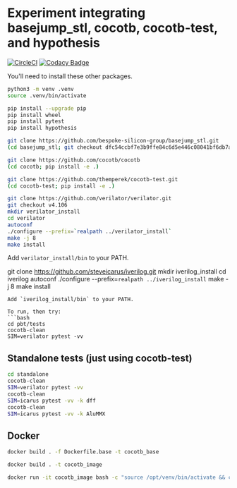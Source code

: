 # Experiment integrating basejump_stl, cocotb, cocotb-test, and hypothesis

[![CircleCI](https://circleci.com/gh/stevenmburns/cocotb-basejump_stl.svg?style=svg)](https://circleci.com/gh/stevenmburns/cocotb-basejump_stl)
[![Codacy Badge](https://api.codacy.com/project/badge/Grade/a05d3b1dcd264ff4adb4da7b3bdabb64)](https://www.codacy.com/manual/stevenmburns/cocotb-basejump_stl?utm_source=github.com&amp;utm_medium=referral&amp;utm_content=stevenmburns/cocotb-basejump_stl&amp;utm_campaign=Badge_Grade)

You'll need to install these other packages.
```bash
python3 -m venv .venv
source .venv/bin/activate

pip install --upgrade pip
pip install wheel
pip install pytest
pip install hypothesis

git clone https://github.com/bespoke-silicon-group/basejump_stl.git
(cd basejump_stl; git checkout dfc54ccbf7e3b9ffe84c6d5e446c08041bf6db7a)

git clone https://github.com/cocotb/cocotb
(cd cocotb; pip install -e .)

git clone https://github.com/themperek/cocotb-test.git
(cd cocotb-test; pip install -e .)

git clone https://github.com/verilator/verilator.git
git checkout v4.106
mkdir verilator_install
cd verilator
autoconf
./configure --prefix=`realpath ../verilator_install`
make -j 8
make install
```
Add `verilator_install/bin` to your PATH.

git clone https://github.com/steveicarus/iverilog.git
mkdir iverilog_install
cd iverilog
autoconf
./configure --prefix=`realpath ../iverilog_install`
make -j 8
make install
```
Add `iverilog_install/bin` to your PATH.

To run, then try:
```bash
cd pbt/tests
cocotb-clean
SIM=verilator pytest -vv
```

## Standalone tests (just using cocotb-test)
```bash
cd standalone
cocotb-clean
SIM=verilator pytest -vv
cocotb-clean
SIM=icarus pytest -vv -k dff
cocotb-clean
SIM=icarus pytest -vv -k AluMMX
```


## Docker

```bash
docker build . -f Dockerfile.base -t cocotb_base

docker build . -t cocotb_image

docker run -it cocotb_image bash -c "source /opt/venv/bin/activate && cd /pbt && SIM=verilator pytest"
```
